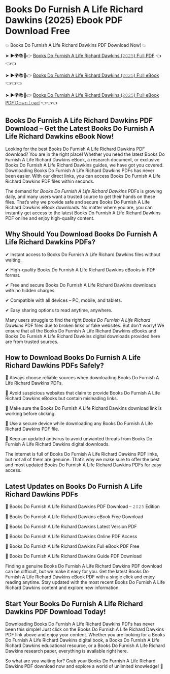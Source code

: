 # Books Do Furnish A Life Richard Dawkins (2025) Ebook PDF Download Free

💥 Books Do Furnish A Life Richard Dawkins PDF Download Now! 💥

➤ ►🌍📚📱👉 [Books Do Furnish A Life Richard Dawkins (𝟸𝟶𝟸𝟻) F𝚞ll PDF](https://getpdf.xyz/books-do-furnish-a-life-richard-dawkins) 👈👈👈


➤ ►🌍📚📱👉 [Books Do Furnish A Life Richard Dawkins (𝟸𝟶𝟸𝟻) F𝚞ll eBook](https://getpdf.xyz/books-do-furnish-a-life-richard-dawkins) 👈👈👈


➤ ►🌍📚📱👉 [Books Do Furnish A Life Richard Dawkins (𝟸𝟶𝟸𝟻) F𝚞ll eBook PDF D𝚘𝚠𝚗𝚕𝚘a𝚍](https://getpdf.xyz/books-do-furnish-a-life-richard-dawkins) 👈👈👈


## Books Do Furnish A Life Richard Dawkins PDF Download – Get the Latest Books Do Furnish A Life Richard Dawkins eBook Now!

Looking for the best Books Do Furnish A Life Richard Dawkins PDF download? You are in the right place! Whether you need the latest Books Do Furnish A Life Richard Dawkins eBook, a research document, or exclusive Books Do Furnish A Life Richard Dawkins guides, we have got you covered. Downloading Books Do Furnish A Life Richard Dawkins PDFs has never been easier. With our direct links, you can access Books Do Furnish A Life Richard Dawkins PDF files within seconds.

The demand for *Books Do Furnish A Life Richard Dawkins* PDFs is growing daily, and many users want a trusted source to get their hands on these files. That’s why we provide safe and secure Books Do Furnish A Life Richard Dawkins eBook downloads. No matter where you are, you can instantly get access to the latest Books Do Furnish A Life Richard Dawkins PDF online and enjoy high-quality content.

## Why Should You Download Books Do Furnish A Life Richard Dawkins PDFs?

✔ Instant access to Books Do Furnish A Life Richard Dawkins files without waiting.

✔ High-quality Books Do Furnish A Life Richard Dawkins eBooks in PDF format.

✔ Free and secure Books Do Furnish A Life Richard Dawkins downloads with no hidden charges.

✔ Compatible with all devices – PC, mobile, and tablets.

✔ Easy sharing options to read anytime, anywhere.

Many users struggle to find the right *Books Do Furnish A Life Richard Dawkins* PDF files due to broken links or fake websites. But don’t worry! We ensure that all the Books Do Furnish A Life Richard Dawkins eBooks and Books Do Furnish A Life Richard Dawkins digital downloads provided here are from trusted sources.

## How to Download Books Do Furnish A Life Richard Dawkins PDFs Safely?

📌 Always choose reliable sources when downloading Books Do Furnish A Life Richard Dawkins PDFs.

📌 Avoid suspicious websites that claim to provide Books Do Furnish A Life Richard Dawkins eBooks but contain misleading links.

📌 Make sure the Books Do Furnish A Life Richard Dawkins download link is working before clicking.

📌 Use a secure device while downloading any Books Do Furnish A Life Richard Dawkins PDF file.

📌 Keep an updated antivirus to avoid unwanted threats from Books Do Furnish A Life Richard Dawkins digital downloads.

The internet is full of Books Do Furnish A Life Richard Dawkins PDF links, but not all of them are genuine. That’s why we make sure to offer the best and most updated Books Do Furnish A Life Richard Dawkins PDFs for easy access.

## Latest Updates on Books Do Furnish A Life Richard Dawkins PDFs

🔹 Books Do Furnish A Life Richard Dawkins PDF Download – 𝟸𝟶𝟸𝟻 Edition

🔹 Books Do Furnish A Life Richard Dawkins eBook Free Download

🔹 Books Do Furnish A Life Richard Dawkins Latest Version PDF

🔹 Books Do Furnish A Life Richard Dawkins Online PDF Access

🔹 Books Do Furnish A Life Richard Dawkins Full eBook PDF Free

🔹 Books Do Furnish A Life Richard Dawkins Guide PDF Download

Finding a genuine Books Do Furnish A Life Richard Dawkins PDF download can be difficult, but we make it easy for you. Get the latest Books Do Furnish A Life Richard Dawkins eBook PDF with a single click and enjoy reading anytime. Stay updated with the most recent Books Do Furnish A Life Richard Dawkins content and explore new information.

## Start Your Books Do Furnish A Life Richard Dawkins PDF Download Today!

Downloading Books Do Furnish A Life Richard Dawkins PDFs has never been this simple! Just click on the Books Do Furnish A Life Richard Dawkins PDF link above and enjoy your content. Whether you are looking for a Books Do Furnish A Life Richard Dawkins digital book, a Books Do Furnish A Life Richard Dawkins educational resource, or a Books Do Furnish A Life Richard Dawkins research paper, everything is available right here.

So what are you waiting for? Grab your Books Do Furnish A Life Richard Dawkins PDF download now and explore a world of unlimited knowledge! 🚀